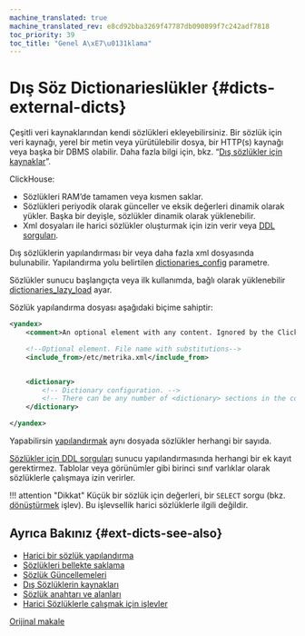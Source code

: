 ```yaml
---
machine_translated: true
machine_translated_rev: e8cd92bba3269f47787db090899f7c242adf7818
toc_priority: 39
toc_title: "Genel A\xE7\u0131klama"
---
```


# Dış Söz Dictionarieslükler {#dicts-external-dicts}

Çeşitli veri kaynaklarından kendi sözlükleri ekleyebilirsiniz. Bir sözlük için veri kaynağı, yerel bir metin veya yürütülebilir dosya, bir HTTP(s) kaynağı veya başka bir DBMS olabilir. Daha fazla bilgi için, bkz. “[Dış sözlükler için kaynaklar](external-dicts-dict-sources.md)”.

ClickHouse:

-   Sözlükleri RAM’de tamamen veya kısmen saklar.
-   Sözlükleri periyodik olarak günceller ve eksik değerleri dinamik olarak yükler. Başka bir deyişle, sözlükler dinamik olarak yüklenebilir.
-   Xml dosyaları ile harici sözlükler oluşturmak için izin verir veya [DDL sorguları](../../statements/create.md#create-dictionary-query).

Dış sözlüklerin yapılandırması bir veya daha fazla xml dosyasında bulunabilir. Yapılandırma yolu belirtilen [dictionaries\_config](../../../operations/server-configuration-parameters/settings.md#server_configuration_parameters-dictionaries_config) parametre.

Sözlükler sunucu başlangıçta veya ilk kullanımda, bağlı olarak yüklenebilir [dictionaries\_lazy\_load](../../../operations/server-configuration-parameters/settings.md#server_configuration_parameters-dictionaries_lazy_load) ayar.

Sözlük yapılandırma dosyası aşağıdaki biçime sahiptir:

``` xml
<yandex>
    <comment>An optional element with any content. Ignored by the ClickHouse server.</comment>

    <!--Optional element. File name with substitutions-->
    <include_from>/etc/metrika.xml</include_from>


    <dictionary>
        <!-- Dictionary configuration. -->
        <!-- There can be any number of <dictionary> sections in the configuration file. -->
    </dictionary>

</yandex>
```

Yapabilirsin [yapılandırmak](external-dicts-dict.md) aynı dosyada sözlükler herhangi bir sayıda.

[Sözlükler için DDL sorguları](../../statements/create.md#create-dictionary-query) sunucu yapılandırmasında herhangi bir ek kayıt gerektirmez. Tablolar veya görünümler gibi birinci sınıf varlıklar olarak sözlüklerle çalışmaya izin verirler.

!!! attention "Dikkat"
    Küçük bir sözlük için değerleri, bir `SELECT` sorgu (bkz. [dönüştürmek](../../../sql-reference/functions/other-functions.md) işlev). Bu işlevsellik harici sözlüklerle ilgili değildir.

## Ayrıca Bakınız {#ext-dicts-see-also}

-   [Harici bir sözlük yapılandırma](external-dicts-dict.md)
-   [Sözlükleri bellekte saklama](external-dicts-dict-layout.md)
-   [Sözlük Güncellemeleri](external-dicts-dict-lifetime.md)
-   [Dış Sözlüklerin kaynakları](external-dicts-dict-sources.md)
-   [Sözlük anahtarı ve alanları](external-dicts-dict-structure.md)
-   [Harici Sözlüklerle çalışmak için işlevler](../../../sql-reference/functions/ext-dict-functions.md)

[Orijinal makale](https://clickhouse.tech/docs/en/query_language/dicts/external_dicts/) <!--hide-->
